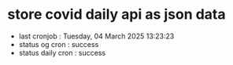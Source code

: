 # store covid daily api as json data

- last cronjob : Tuesday, 04 March 2025 13:23:23
- status og cron : success
- status daily cron : success
      
      